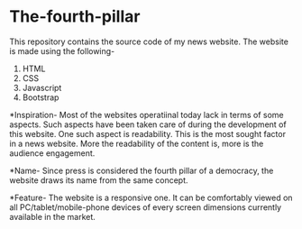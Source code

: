 # The-fourth-pillar
This repository contains the source code of my news website.
The website is made using the following-
1. HTML
2. CSS
3. Javascript
4. Bootstrap

*Inspiration-
Most of the websites operatiinal today lack in terms of some aspects. Such aspects have been taken care of during the development of this website.
One such aspect is readability. This is the most sought factor in a news website. More the readability of the content is, more is the audience engagement.

*Name-
Since press is considered the fourth pillar of a democracy, the website draws its name from the same concept.

*Feature-
The website is a responsive one. It can be comfortably viewed on all PC/tablet/mobile-phone devices of every screen dimensions currently available in the market.
